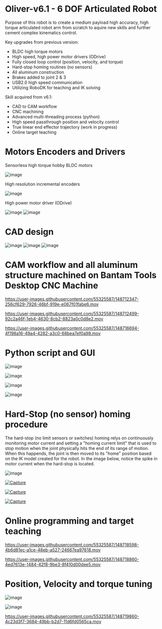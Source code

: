 # Oliver-v6.1 - 6 DOF Articulated Robot
Purpose of this robot is to create a medium payload high accuracy, high torque articulated robot arm from scratch to aquire new skills and further cement complex kinematics control.

Key upgrades from previous version:
- BLDC high torque motors
- High speed, high power motor drivers (ODrive)
- Fully closed loop control (position, velocity, and torque)
- Hard-stop homing routines (no sensors)
- All aluminum construction
- Brakes added to joint 2 & 3
- USB2.0 high speed communication
- Utilizing RoboDK for teaching and IK solving

Skill acquired from v6.1:
- CAD to CAM workflow
- CNC machining 
- Advanced multi-threading process (python)
- High speed passthrough position and velocity control
- True linear end effector trajectory (work in progress)
- Online target teaching

# Motors Encoders and Drivers
Sensorless high torque hobby BLDC motors

![image](https://user-images.githubusercontent.com/55325587/148709207-4519504b-9112-4e30-9131-a9ad66d03018.png)

High resolution incremental encoders

![image](https://user-images.githubusercontent.com/55325587/148709379-b271030a-42a1-4138-82f8-86fd686f3972.png)

High power motor driver (ODrive)

![image](https://user-images.githubusercontent.com/55325587/148717887-0c697da7-bf38-4aa0-9fd9-8686e6d9d934.png)
![image](https://user-images.githubusercontent.com/55325587/169353649-9c1614d5-63af-4cfd-b78c-836d8930e7fa.png)


# CAD design
![image](https://user-images.githubusercontent.com/55325587/148711787-d9e50060-dc86-4460-9cda-001b346d3020.png)
![image](https://user-images.githubusercontent.com/55325587/148711831-b03b40c5-8dbb-4902-baab-ee4a6222510d.png)
![image](https://user-images.githubusercontent.com/55325587/148711867-e4a884e8-ea5c-4537-b9bf-4beb52826086.png)

# CAM workflow and all aluminum structure machined on Bantam Tools Desktop CNC Machine
https://user-images.githubusercontent.com/55325587/148712347-256cf629-7926-46bf-919e-e067f01fabe6.mov

https://user-images.githubusercontent.com/55325587/148712499-92c2a46f-1eb4-4630-8cb2-8823a0c0d8e2.mov

https://user-images.githubusercontent.com/55325587/148716694-4f198a16-49a4-4282-a3c0-68bea7ef0a98.mov

# Python script and GUI

![image](https://user-images.githubusercontent.com/55325587/148720005-c26a18bc-d0ec-415a-9d17-e13406bdcabf.png)

![image](https://user-images.githubusercontent.com/55325587/148716939-0ca03f1c-43da-4e4e-96b3-4b1b49d96679.png)

![image](https://user-images.githubusercontent.com/55325587/148716965-482a8a1e-1e7c-48f9-8c77-fbfe7f24d8c1.png)

![image](https://user-images.githubusercontent.com/55325587/148717308-d787a7ba-4271-4056-9f6d-1be441ff7856.png)

# Hard-Stop (no sensor) homing procedure

The hard-stop (no limit sensors or switches) homing relys on continuously monitoring motor current and setting a "homing current limit" that is used to stop motion when the joint physically hits the end of its range of motion. When this happends, the joint is then moved to its "home" position based on the IK model created for the robot.
In the image below, notice the spike in motor current when the hard-stop is located.

![image](https://user-images.githubusercontent.com/55325587/148717610-ff44b4ef-8ed4-451b-b922-5915ff4ebf38.png)

[![Capture](http://img.youtube.com/vi/XPeweSGB3SE/0.jpg)](https://www.youtube.com/watch?v=XPeweSGB3SE)

[![Capture](http://img.youtube.com/vi/zMl4PU84S9U/0.jpg)](https://www.youtube.com/watch?v=zMl4PU84S9U)

[![Capture](http://img.youtube.com/vi/vJOct1IJHY0/0.jpg)](https://www.youtube.com/watch?v=vJOct1IJHY0)

# Online programming and target teaching

https://user-images.githubusercontent.com/55325587/148718598-4b6d81ec-a1ce-48eb-a527-24667ea97618.mov

https://user-images.githubusercontent.com/55325587/148718860-4ed7613e-1484-42f8-9be3-8f410d00dee5.mov

# Position, Velocity and torque tuning

![image](https://user-images.githubusercontent.com/55325587/148719832-830e9497-88d7-4225-85ac-00194d555420.png)

![image](https://user-images.githubusercontent.com/55325587/148719852-63e830fc-20ef-4ab5-bd22-f7b68efd5a39.png)

https://user-images.githubusercontent.com/55325587/148719860-4c23d3f7-3684-49bb-b2d7-11d6fd0565ca.mov



